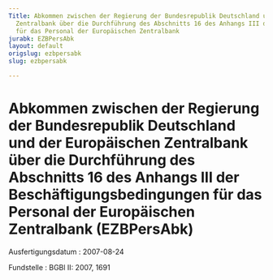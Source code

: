 ```yaml
---
Title: Abkommen zwischen der Regierung der Bundesrepublik Deutschland und der Europäischen
  Zentralbank über die Durchführung des Abschnitts 16 des Anhangs III der Beschäftigungsbedingungen
  für das Personal der Europäischen Zentralbank
jurabk: EZBPersAbk
layout: default
origslug: ezbpersabk
slug: ezbpersabk

---
```


# Abkommen zwischen der Regierung der Bundesrepublik Deutschland und der Europäischen Zentralbank über die Durchführung des Abschnitts 16 des Anhangs III der Beschäftigungsbedingungen für das Personal der Europäischen Zentralbank (EZBPersAbk)

Ausfertigungsdatum
:   2007-08-24

Fundstelle
:   BGBl II: 2007, 1691

